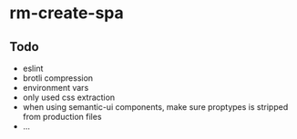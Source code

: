 # rm-create-spa

## Todo

- eslint
- brotli compression
- environment vars
- only used css extraction
- when using semantic-ui components, make sure proptypes is stripped from production files
- ...
